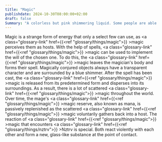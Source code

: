 ```yaml
---
title: "Magic"
publishdate: 2024-10-30T08:00:00+02:00
draft: false
Summary: "A colorless but pink shimmering liquid. Some people are able to use magic to cast spells and the like."
---
```

Magic is a strange form of energy that only a select few can use, as <a class="glossary-link" href={{<ref "glossary/things/magic">}} >magic</a> perceives them as hosts. With the help of spells, <a class="glossary-link" href={{<ref "glossary/things/magic">}} >magic</a> can be used to implement the will of the chosen one. To do this, the <a class="glossary-link" href={{<ref "glossary/things/magic">}} >magic</a> leaves the magician's body and forms their spell. Magically conjured objects always have a transparent character and are surrounded by a blue shimmer. After the spell has been cast, the <a class="glossary-link" href={{<ref "glossary/things/magic">}} >magic</a> is released from its predetermined form and disperses into its surroundings. As a result, there is a lot of scattered <a class="glossary-link" href={{<ref "glossary/things/magic">}} >magic</a> throughout the world. Over time, the mage's <a class="glossary-link" href={{<ref "glossary/things/magic">}} >magic</a> reserve, also known as mana, is passively replenished as the scattered <a class="glossary-link" href={{<ref "glossary/things/magic">}} >magic</a> voluntarily gathers back into a host.
The reaction of <a class="glossary-link" href={{<ref "glossary/things/magic">}} >magic</a> that encounters <a class="glossary-link" href={{<ref "glossary/things/nztrv">}} >Nztrv</a> is special. Both react violently with each other and form a new, glass-like substance at the point of contact.
